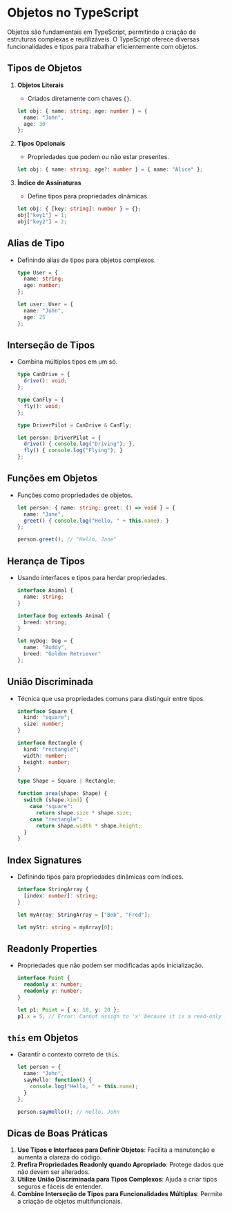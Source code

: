 
# Objetos no TypeScript

Objetos são fundamentais em TypeScript, permitindo a criação de estruturas complexas e reutilizáveis. O TypeScript oferece diversas funcionalidades e tipos para trabalhar eficientemente com objetos.

## Tipos de Objetos

1. **Objetos Literais**
   - Criados diretamente com chaves `{}`.
   ```typescript
   let obj: { name: string; age: number } = {
     name: "John",
     age: 30
   };
   ```

2. **Tipos Opcionais**
   - Propriedades que podem ou não estar presentes.
   ```typescript
   let obj: { name: string; age?: number } = { name: "Alice" };
   ```

3. **Índice de Assinaturas**
   - Define tipos para propriedades dinâmicas.
   ```typescript
   let obj: { [key: string]: number } = {};
   obj["key1"] = 1;
   obj["key2"] = 2;
   ```

## Alias de Tipo

- Definindo alias de tipos para objetos complexos.
  ```typescript
  type User = {
    name: string;
    age: number;
  };

  let user: User = {
    name: "John",
    age: 25
  };
  ```

## Interseção de Tipos

- Combina múltiplos tipos em um só.
  ```typescript
  type CanDrive = {
    drive(): void;
  };

  type CanFly = {
    fly(): void;
  };

  type DriverPilot = CanDrive & CanFly;

  let person: DriverPilot = {
    drive() { console.log("Driving"); },
    fly() { console.log("Flying"); }
  };
  ```

## Funções em Objetos

- Funções como propriedades de objetos.
  ```typescript
  let person: { name: string; greet: () => void } = {
    name: "Jane",
    greet() { console.log("Hello, " + this.name); }
  };

  person.greet(); // "Hello, Jane"
  ```

## Herança de Tipos

- Usando interfaces e tipos para herdar propriedades.
  ```typescript
  interface Animal {
    name: string;
  }

  interface Dog extends Animal {
    breed: string;
  }

  let myDog: Dog = {
    name: "Buddy",
    breed: "Golden Retriever"
  };
  ```

## União Discriminada

- Técnica que usa propriedades comuns para distinguir entre tipos.
  ```typescript
  interface Square {
    kind: "square";
    size: number;
  }

  interface Rectangle {
    kind: "rectangle";
    width: number;
    height: number;
  }

  type Shape = Square | Rectangle;

  function area(shape: Shape) {
    switch (shape.kind) {
      case "square":
        return shape.size * shape.size;
      case "rectangle":
        return shape.width * shape.height;
    }
  }
  ```

## Index Signatures

- Definindo tipos para propriedades dinâmicas com índices.
  ```typescript
  interface StringArray {
    [index: number]: string;
  }

  let myArray: StringArray = ["Bob", "Fred"];

  let myStr: string = myArray[0];
  ```

## Readonly Properties

- Propriedades que não podem ser modificadas após inicialização.
  ```typescript
  interface Point {
    readonly x: number;
    readonly y: number;
  }

  let p1: Point = { x: 10, y: 20 };
  p1.x = 5; // Error: Cannot assign to 'x' because it is a read-only property.
  ```

## `this` em Objetos

- Garantir o contexto correto de `this`.
  ```typescript
  let person = {
    name: "John",
    sayHello: function() {
      console.log("Hello, " + this.name);
    }
  };

  person.sayHello(); // Hello, John
  ```

## Dicas de Boas Práticas

1. **Use Tipos e Interfaces para Definir Objetos**: Facilita a manutenção e aumenta a clareza do código.
2. **Prefira Propriedades Readonly quando Apropriado**: Protege dados que não devem ser alterados.
3. **Utilize União Discriminada para Tipos Complexos**: Ajuda a criar tipos seguros e fáceis de entender.
4. **Combine Interseção de Tipos para Funcionalidades Múltiplas**: Permite a criação de objetos multifuncionais.
